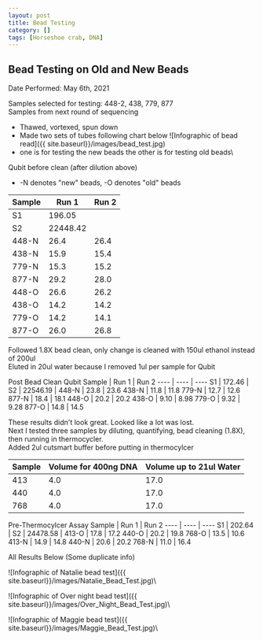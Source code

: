 ```yaml
---
layout: post
title: Bead Testing
category: []
tags: [Horseshoe crab, DNA]
---
```

## Bead Testing on Old and New Beads
Date Performed: May 6th, 2021

Samples selected for testing: 448-2, 438, 779, 877\
Samples from next round of sequencing

* Thawed, vortexed, spun down
* Made two sets of tubes following chart below
![Infographic of bead read]({{ site.baseurl}}/images/bead_test.jpg)
* one is for testing the new beads the other is for testing old beads\

Qubit before clean (after dilution above)
* -N denotes "new" beads, -O denotes "old" beads

Sample | Run 1 | Run 2
---- | ---- | ----
S1   | 196.05 |
S2   | 22448.42 |
448-N  | 26.4 | 26.4
438-N  | 15.9 | 15.4
779-N  | 15.3 | 15.2
877-N  | 29.2 | 28.0
448-O  | 26.6 | 26.2
438-O  | 14.2 | 14.2
779-O  | 14.2 | 14.1
877-O  | 26.0 | 26.8

Followed 1.8X bead clean, only change is cleaned with 150ul ethanol instead of 200ul\
Eluted in 20ul water because I removed 1ul per sample for Qubit

Post Bead Clean Qubit
Sample | Run 1 | Run 2
---- | ---- | ----
S1   | 172.46 |
S2   | 22546.19 |
448-N  | 23.8 | 23.6
438-N  | 11.8 | 11.8
779-N  | 12.7 | 12.6
877-N  | 18.4 | 18.1
448-O  | 20.2 | 20.2
438-O  | 9.10 | 8.98
779-O  | 9.32 | 9.28
877-O  | 14.8 | 14.5

These results didn't look great. Looked like a lot was lost.\
Next I tested three samples by diluting, quantifying, bead cleaning (1.8X), then running in thermocycler.\
Added 2ul cutsmart buffer before putting in thermocylcer  

Sample | Volume for 400ng DNA | Volume up to 21ul Water
---- | ---- | ----
413  | 4.0 | 17.0
440  | 4.0 | 17.0
768  | 4.0 | 17.0

Pre-Thermocylcer Assay
Sample | Run 1 | Run 2
---- | ---- | ----
S1   | 202.64 |
S2   | 24478.58 |
413-O  | 17.8 | 17.2
440-O  | 20.2 | 19.8
768-O  | 13.5 | 10.6
413-N  | 14.9 | 14.8
440-N  | 20.6 | 20.2
768-N  | 11.0 | 16.4

All Results Below (Some duplicate info)

![Infographic of Natalie bead test]({{ site.baseurl}}/images/Natalie_Bead_Test.jpg)\

![Infographic of Over night bead test]({{ site.baseurl}}/images/Over_Night_Bead_Test.jpg)\

![Infographic of Maggie bead test]({{ site.baseurl}}/images/Maggie_Bead_Test.jpg)\
